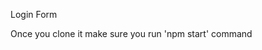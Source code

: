 Login Form

Once you clone it make sure you run 'npm start' command

<!------------------------copyright 2022 and design by suryesh----------------->
